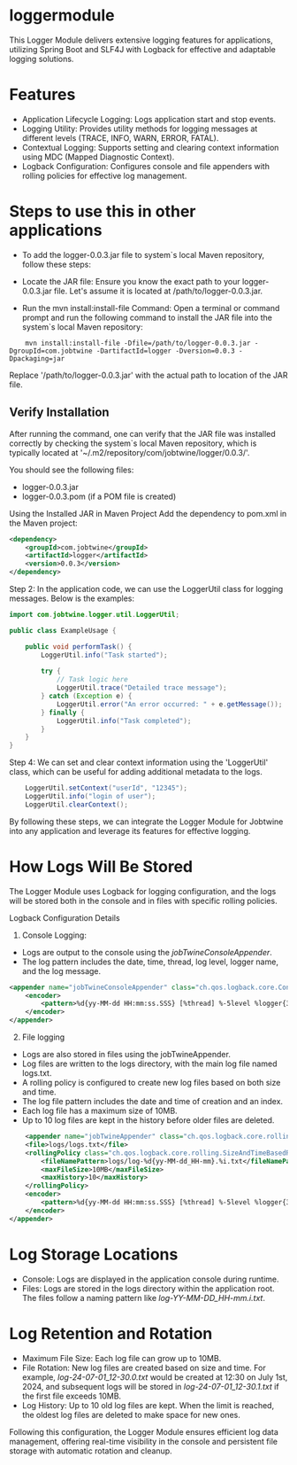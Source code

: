 # loggermodule
This Logger Module delivers extensive logging features for applications, utilizing Spring Boot and SLF4J with Logback for effective and adaptable logging solutions.

# Features
- Application Lifecycle Logging: Logs application start and stop events.
- Logging Utility: Provides utility methods for logging messages at different levels (TRACE, INFO, WARN, ERROR, FATAL).
- Contextual Logging: Supports setting and clearing context information using MDC (Mapped Diagnostic Context).
- Logback Configuration: Configures console and file appenders with rolling policies for effective log management.

# Steps to use this in other applications
- To add the logger-0.0.3.jar file to system`s local Maven repository, follow these steps:

- Locate the JAR file: Ensure you know the exact path to your logger-0.0.3.jar file. Let's assume it is located at /path/to/logger-0.0.3.jar.

- Run the mvn install:install-file Command: Open a terminal or command prompt and run the following command to install the JAR file into the system`s local Maven repository:

```
    mvn install:install-file -Dfile=/path/to/logger-0.0.3.jar -DgroupId=com.jobtwine -DartifactId=logger -Dversion=0.0.3 -Dpackaging=jar
```

Replace '/path/to/logger-0.0.3.jar' with the actual path to location of the JAR file.

## Verify Installation
After running the command, one can verify that the JAR file was installed correctly by checking the system`s local Maven repository, which is typically located at '~/.m2/repository/com/jobtwine/logger/0.0.3/'.

You should see the following files:

- logger-0.0.3.jar
- logger-0.0.3.pom (if a POM file is created)

Using the Installed JAR in Maven Project
Add the dependency to pom.xml in the Maven project:

```xml
<dependency>
    <groupId>com.jobtwine</groupId>
    <artifactId>logger</artifactId>
    <version>0.0.3</version>
</dependency>
```

Step 2:
In the application code, we can use the LoggerUtil class for logging messages. Below is the examples:

```java
import com.jobtwine.logger.util.LoggerUtil;

public class ExampleUsage {

    public void performTask() {
        LoggerUtil.info("Task started");
        
        try {
            // Task logic here
            LoggerUtil.trace("Detailed trace message");
        } catch (Exception e) {
            LoggerUtil.error("An error occurred: " + e.getMessage());
        } finally {
            LoggerUtil.info("Task completed");
        }
    }
}
```

Step 4:
    We can set and clear context information using the 'LoggerUtil' class, which can be useful for adding additional metadata to the logs.

```java
    LoggerUtil.setContext("userId", "12345");
    LoggerUtil.info("login of user");
    LoggerUtil.clearContext();
```

By following these steps, we can integrate the Logger Module for Jobtwine into any application and leverage its features for effective logging.

# How Logs Will Be Stored
The Logger Module uses Logback for logging configuration, and the logs will be stored both in the console and in files with specific rolling policies.

Logback Configuration Details
1. Console Logging:

- Logs are output to the console using the *jobTwineConsoleAppender*.
- The log pattern includes the date, time, thread, log level, logger name, and the log message.

```xml
<appender name="jobTwineConsoleAppender" class="ch.qos.logback.core.ConsoleAppender">
    <encoder>
        <pattern>%d{yy-MM-dd HH:mm:ss.SSS} [%thread] %-5level %logger{36} - %msg %n</pattern>
    </encoder>
</appender>
```

2. File logging
- Logs are also stored in files using the jobTwineAppender.
- Log files are written to the logs directory, with the main log file named logs.txt.
- A rolling policy is configured to create new log files based on both size and time.
- The log file pattern includes the date and time of creation and an index.
- Each log file has a maximum size of 10MB.
- Up to 10 log files are kept in the history before older files are deleted.

```xml
    <appender name="jobTwineAppender" class="ch.qos.logback.core.rolling.RollingFileAppender">
    <file>logs/logs.txt</file>
    <rollingPolicy class="ch.qos.logback.core.rolling.SizeAndTimeBasedRollingPolicy">
        <fileNamePattern>logs/log-%d{yy-MM-dd_HH-mm}.%i.txt</fileNamePattern>
        <maxFileSize>10MB</maxFileSize>
        <maxHistory>10</maxHistory>
    </rollingPolicy>
    <encoder>
        <pattern>%d{yy-MM-dd HH:mm:ss.SSS} [%thread] %-5level %logger{36} - %msg %n</pattern>
    </encoder>
</appender>
```

# Log Storage Locations
- Console: Logs are displayed in the application console during runtime.
- Files: Logs are stored in the logs directory within the application root. The files follow a naming pattern like *log-YY-MM-DD_HH-mm.i.txt*.

# Log Retention and Rotation
- Maximum File Size: Each log file can grow up to 10MB.
- File Rotation: New log files are created based on size and time. For example, *log-24-07-01_12-30.0.txt* would be created at 12:30 on July 1st, 2024, and subsequent logs will be stored in *log-24-07-01_12-30.1.txt* if the first file exceeds 10MB.
- Log History: Up to 10 old log files are kept. When the limit is reached, the oldest log files are deleted to make space for new ones.

Following this configuration, the Logger Module ensures efficient log data management, offering real-time visibility in the console and persistent file storage with automatic rotation and cleanup.



